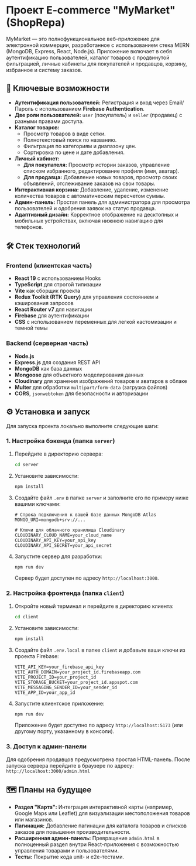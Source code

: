 # Проект E-commerce "MyMarket" (ShopRepa)

MyMarket — это полнофункциональное веб-приложение для электронной коммерции, разработанное с использованием стека MERN (MongoDB, Express, React, Node.js). Приложение включает в себя аутентификацию пользователей, каталог товаров с продвинутой фильтрацией, личные кабинеты для покупателей и продавцов, корзину, избранное и систему заказов.

## 🚀 Ключевые возможности

* **Аутентификация пользователей:** Регистрация и вход через Email/Пароль с использованием **Firebase Authentication**.
* **Две роли пользователей:** `user` (покупатель) и `seller` (продавец) с разными правами доступа.
* **Каталог товаров:**
    * Просмотр товаров в виде сетки.
    * Полнотекстовый поиск по названию.
    * Фильтрация по категориям и диапазону цен.
    * Сортировка по цене и дате добавления.
* **Личный кабинет:**
    * **Для покупателя:** Просмотр истории заказов, управление списком избранного, редактирование профиля (имя, аватар).
    * **Для продавца:** Добавление новых товаров, просмотр своих объявлений, отслеживание заказов на свои товары.
* **Интерактивная корзина:** Добавление, удаление, изменение количества товаров с автоматическим пересчетом суммы.
* **Админ-панель:** Простая панель для администратора для просмотра пользователей и одобрения заявок на статус продавца.
* **Адаптивный дизайн:** Корректное отображение на десктопных и мобильных устройствах, включая нижнюю навигацию для телефонов.

## 🛠️ Стек технологий

### Frontend (клиентская часть)
* **React 19** с использованием Hooks
* **TypeScript** для строгой типизации
* **Vite** как сборщик проекта
* **Redux Toolkit (RTK Query)** для управления состоянием и кэширования запросов
* **React Router v7** для навигации
* **Firebase** для аутентификации
* **CSS** с использованием переменных для легкой кастомизации и темной темы

### Backend (серверная часть)
* **Node.js**
* **Express.js** для создания REST API
* **MongoDB** как база данных
* **Mongoose** для объектного моделирования данных
* **Cloudinary** для хранения изображений товаров и аватаров в облаке
* **Multer** для обработки `multipart/form-data` (загрузка файлов)
* **CORS**, `jsonwebtoken` для безопасности и авторизации

## ⚙️ Установка и запуск

Для запуска проекта локально выполните следующие шаги:

### 1. Настройка бэкенда (папка `server`)

1.  Перейдите в директорию сервера:
    ```bash
    cd server
    ```
2.  Установите зависимости:
    ```bash
    npm install
    ```
3.  Создайте файл `.env` в папке `server` и заполните его по примеру ниже вашими ключами:
    ```
    # Строка подключения к вашей базе данных MongoDB Atlas
    MONGO_URI=mongodb+srv://...

    # Ключи для облачного хранилища Cloudinary
    CLOUDINARY_CLOUD_NAME=your_cloud_name
    CLOUDINARY_API_KEY=your_api_key
    CLOUDINARY_API_SECRET=your_api_secret
    ```
4.  Запустите сервер для разработки:
    ```bash
    npm run dev
    ```
    Сервер будет доступен по адресу `http://localhost:3000`.

### 2. Настройка фронтенда (папка `client`)

1.  Откройте новый терминал и перейдите в директорию клиента:
    ```bash
    cd client
    ```
2.  Установите зависимости:
    ```bash
    npm install
    ```
3.  Создайте файл `.env.local` в папке `client` и добавьте ваши ключи из проекта Firebase:
    ```
    VITE_API_KEY=your_firebase_api_key
    VITE_AUTH_DOMAIN=your_project_id.firebaseapp.com
    VITE_PROJECT_ID=your_project_id
    VITE_STORAGE_BUCKET=your_project_id.appspot.com
    VITE_MESSAGING_SENDER_ID=your_sender_id
    VITE_APP_ID=your_app_id
    ```
4.  Запустите клиентское приложение:
    ```bash
    npm run dev
    ```
    Приложение будет доступно по адресу `http://localhost:5173` (или другому порту, указанному в консоли).

### 3. Доступ к админ-панели

Для одобрения продавцов предусмотрена простая HTML-панель. После запуска сервера перейдите в браузере по адресу:
`http://localhost:3000/admin.html`

## 🗺️ Планы на будущее

* **Раздел "Карта":** Интеграция интерактивной карты (например, Google Maps или Leaflet) для визуализации местоположения товаров или магазинов.
* **Пагинация:** Добавление пагинации для каталога товаров и списков заказов для повышения производительности.
* **Расширенная админ-панель:** Превращение `admin.html` в полноценный раздел внутри React-приложения с возможностью управления товарами и пользователями.
* **Тесты:** Покрытие кода unit- и e2e-тестами.

